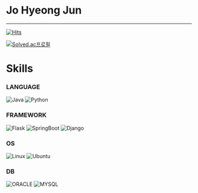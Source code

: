 # Jo Hyeong Jun
---
[![Hits](https://hits.seeyoufarm.com/api/count/incr/badge.svg?url=https%3A%2F%2Fgithub.com%2FJxun-h%2FProblem-Solving&count_bg=%23CE2525&title_bg=%23555555&icon=apple.svg&icon_color=%23E7E7E7&title=Today&edge_flat=true)](https://hits.seeyoufarm.com)


[![Solved.ac프로필](http://mazassumnida.wtf/api/v2/generate_badge?boj=hunnam5220)](https://solved.ac/hunnam5220)

# Skills
### LANGUAGE
  ![Java](https://img.shields.io/badge/Java-3766AB?style=flat-square&logo=Java&logoColor=white)
  ![Python](https://img.shields.io/badge/-Python-F9DC3E.svg?logo=python&style=flat)
  

### FRAMEWORK
  ![Flask](https://img.shields.io/badge/Flask-000000?style=flat-square&logo=flask&logoColor=white)
  ![SpringBoot](https://img.shields.io/badge/SpringBoot-6DB33F?style=flat-square&logo=Spring&logoColor=white)
  ![Django](https://img.shields.io/badge/-Django-092E20.svg?logo=django&style=flat)


### OS
  ![Linux](https://img.shields.io/badge/Linux-FCC624?style=flat-square&logo=linux&logoColor=black)
  ![Ubuntu](https://img.shields.io/badge/Ubuntu-E95420?style=flat-square&logo=Ubuntu&logoColor=white)


### DB
  ![ORACLE](https://img.shields.io/badge/oracle-F80000?style=for-the-badge&logo=oracle&logoColor=white)
  ![MYSQL](https://img.shields.io/badge/mysql-4479A1?style=for-the-badge&logo=mysql&logoColor=white)
